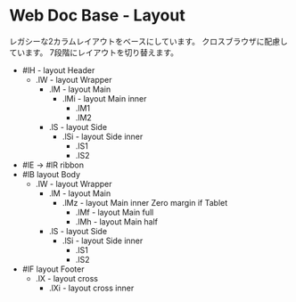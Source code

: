 # Web Doc Base - Layout

レガシーな2カラムレイアウトをベースにしています。
クロスブラウザに配慮しています。
7段階にレイアウトを切り替えます。

* #lH - layout Header
  * .lW - layout Wrapper
    * .lM - layout Main
      * .lMi - layout Main inner
        * .lM1
        * .lM2 
    * .lS - layout Side
      * .lSi - layout Side inner
        * .lS1
        * .lS2
* #lE -> #lR ribbon
* #lB layout Body
  * .lW - layout Wrapper
    * .lM - layout Main
      * .lMz - layout Main inner Zero margin if Tablet
        * .lMf - layout Main full
        * .lMh - layout Main half
    * .lS - layout Side
      * .lSi - layout Side inner
        * .lS1
        * .lS2
* #lF layout Footer
  * .lX - layout cross
    * .lXi - layout cross inner
